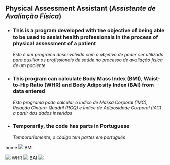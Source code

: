 ## Physical Assessment Assistant (_Assistente de Avaliação Física_)

- ### This is a program developed with the objective of being able to be used to assist health professionals in the process of physical assessment of a patient  
  _Este é um programa desenvolvido com o objetivo de poder ser utilizado para auxiliar os profissionais de saúde no processo de avaliação física de um paciente_  
- ### This program can calculate Body Mass Index (BMI), Waist-to-Hip Ratio (WHR) and Body Adiposity Index (BAI) from data entered  
  _Este programa pode calcular o Índice de Massa Corporal (IMC), Relação Cintura-Quadril (RCQ) e Índice de Adiposidade Corporal (IAC) a partir dos dados inseridos_
- ### Temporarily, the code has parts in Portuguese  
  _Temporariamente, o código tem partes em português_

home
<img src="https://github.com/lucasmoraiscm/Physical-Assessment-Assistant/blob/main/Photos/Home.png?raw=true"/>
BMI
   
<img src="https://github.com/lucasmoraiscm/Physical-Assessment-Assistant/blob/main/Photos/IMC.png?raw=true"/>
WHR
   
<img src="https://github.com/lucasmoraiscm/Physical-Assessment-Assistant/blob/main/Photos/RCQ.png?raw=true"/>
BAI
   
<img src="https://github.com/lucasmoraiscm/Physical-Assessment-Assistant/blob/main/Photos/IAC.png?raw=true"/>
